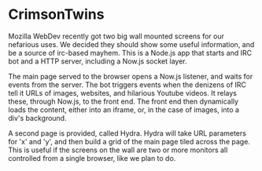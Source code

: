CrimsonTwins
============

Mozilla WebDev recently got two big wall mounted screens for our nefarious
uses. We decided they should show some useful information, and be a source of
irc-based mayhem. This is a Node.js app that starts and IRC bot and a HTTP
server, including a Now.js socket layer.

The main page served to the browser opens a Now.js listener, and waits for
events from the server. The bot triggers events when the denizens of IRC tell
it URLs of images, websites, and hilarious Youtube videos. It relays these,
through Now.js, to the front end. The front end then dynamically loads the
content, either into an iframe, or, in the case of images, into a div's
background.

A second page is provided, called Hydra. Hydra will take URL parameters for 'x'
and 'y', and then build a grid of the main page tiled across the page. This is
useful if the screens on the wall are two or more monitors all controlled from a
single browser, like we plan to do.
